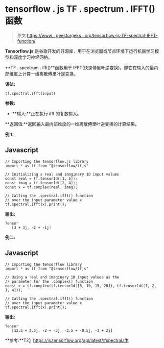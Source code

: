 # tensorflow . js TF . spectrum . IFFT()函数

> 原文:[https://www . geesforgeks . org/tensorflow-js-TF-spectral-IFFT-function/](https://www.geeksforgeeks.org/tensorflow-js-tf-spectral-ifft-function/)

**Tensorflow.js** 是谷歌开发的开源库，用于在浏览器或节点环境下运行机器学习模型和深度学习神经网络。

**TF . spectrum . ifft()**函数用于 IFFT(快速傅里叶逆变换)，即它在输入的最内部维度上计算一维离散傅里叶逆变换。

**语法:**

```
tf.spectral.ifft(input)
```

**参数:**

*   **输入:**正在执行 ifft 的复数输入。

**返回值:**返回输入最内部维度的一维离散傅里叶逆变换的计算结果。

**例 1:**

## Javascript

```
// Importing the tensorflow.js library
import * as tf from "@tensorflow/tfjs"

// Initializing a real and imaginary 1D input values
const real = tf.tensor1d([1, 5]);
const imag = tf.tensor1d([2, 4]);
const x = tf.complex(real, imag);

// Calling the .spectral.ifft() function
// over the input parameter value x
tf.spectral.ifft(x).print();
```

**输出:**

```
Tensor
   [3 + 3j, -2 + -1j]
```

**例二:**

## Javascript

```
// Importing the tensorflow library
import * as tf from "@tensorflow/tfjs"

// Using a real and imaginary 1D input values as the
// parameter for the .complex() function
const x = tf.complex(tf.tensor1d([5, 10, 15, 20]), tf.tensor1d([1, 2, 3, 4]));

// Calling the .spectral.ifft() function
// over the input parameter value x
tf.spectral.ifft(x).print();
```

**输出:**

```
Tensor
   [12.5 + 2.5j, -2 + -3j, -2.5 + -0.5j, -3 + 2j]
```

**参考:**T2】https://js.tensorflow.org/api/latest/#spectral.ifft